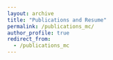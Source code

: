 ```yaml
---
layout: archive
title: "Publications and Resume"
permalink: /publications_mc/
author_profile: true
redirect_from:
  - /publications_mc
---
```


[//]: # ()
[//]: # ({% include base_path %})

[//]: # ()
[//]: # (# Resume)

[//]: # ([Download resume here]&#40;http://manuelacollis.github.io/files/2023_06_Manuela_R_Collis_Resume.pdf&#41;)

[//]: # ()
[//]: # ()
[//]: # (# test 1)

[//]: # (<html lang="en" style="width:100%; height:100%;">)

[//]: # (  <body style="width:100%; height:100%; margin:0;">)

[//]: # (    <iframe src="http://manuelacollis.github.io/files/2023_06_Manuela_R_Collis_Resume.pdf&embedded=true" style="width:100%; height:100%;" frameborder="0"></iframe>)

[//]: # (  </body>)

[//]: # (</html>)


<div id="viewer" style="width: 100%; height: 500px;"></div>
<script type="text/javascript" src="https://cloudpdf.io/viewer.min.js"></script>
<script>
  const config = {"documentId":"22e3eae5-8308-4236-b340-05aa80379990","darkMode":false,"themeColor":"#55abc6","appBarColored":true,"disableToolbar":false,"disableElements":["sidebar"]};
  CloudPDF(config, document.getElementById('viewer')).then((instance) => {
    
  });
</script>


[//]: # (# Publications)

[//]: # ([Whether to Apply]&#40;http://manuelacollis.github.io/files/2023_02_Whether_to_Apply.pdf&#41; <i> Accepted at Management Science, 2023 </i> <br>)

[//]: # (with [Katherine Baldiga Coffman]&#40;https://sites.google.com/site/kbaldigacoffman/&#41; and Leena Kulkarni <br>)

[//]: # (<b><i>Abstract:</i></b> Labor market outcomes depend, in part, upon an individual’s willingness to put herself )

[//]: # (forward for different opportunities. We use a series of experiments to explore gender differences )

[//]: # (in willingness to apply for higher return, more challenging work. We find that, in male-typed )

[//]: # (domains, qualified women are significantly less likely to apply than similarly well-qualified men. )

[//]: # (We provide evidence both in a controlled setting and in the field that reducing ambiguity )

[//]: # (surrounding required qualifications increases the rate at which qualified women apply. The effects )

[//]: # (are more mixed for men. Our results suggest a path for increasing the pool of qualified women )

[//]: # (applicants.)

[//]: # (<br>)

[//]: # ([[Appendix]]&#40;&#40;http://manuelacollis.github.io/files/2023_02_Whether_to_Apply_appendix.pdf&#41;&#41;)

[//]: # ()
[//]: # ()
[//]: # (# Work in Progress)

